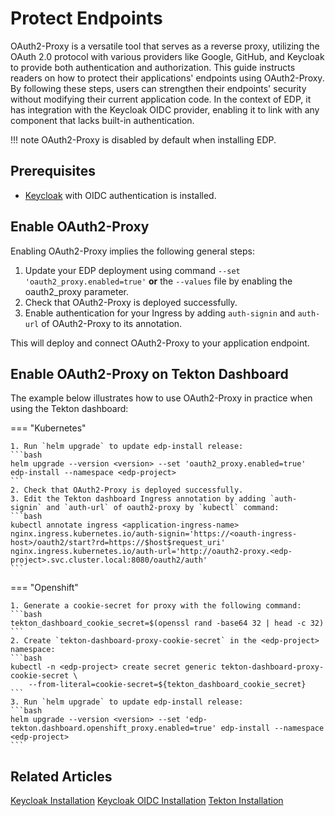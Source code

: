 # Protect Endpoints

OAuth2-Proxy is a versatile tool that serves as a reverse proxy, utilizing the OAuth 2.0 protocol with various providers like Google, GitHub, and Keycloak to provide both authentication and authorization.
This guide instructs readers on how to protect their applications' endpoints using OAuth2-Proxy.
By following these steps, users can strengthen their endpoints' security without modifying their current application code.
In the context of EDP, it has integration with the Keycloak OIDC provider, enabling it to link with any component that lacks built-in authentication.

!!! note
    OAuth2-Proxy is disabled by default when installing EDP.

## Prerequisites

* [Keycloak](install-keycloak.md) with OIDC authentication is installed.

## Enable OAuth2-Proxy

Enabling OAuth2-Proxy implies the following general steps:

1. Update your EDP deployment using command `--set 'oauth2_proxy.enabled=true'` **or** the `--values` file by enabling the oauth2_proxy parameter.
2. Check that OAuth2-Proxy is deployed successfully.
3. Enable authentication for your Ingress by adding `auth-signin` and `auth-url` of OAuth2-Proxy to its annotation.

This will deploy and connect OAuth2-Proxy to your application endpoint.

## Enable OAuth2-Proxy on Tekton Dashboard

The example below illustrates how to use OAuth2-Proxy in practice when using the Tekton dashboard:

=== "Kubernetes"

    1. Run `helm upgrade` to update edp-install release:
    ```bash
    helm upgrade --version <version> --set 'oauth2_proxy.enabled=true' edp-install --namespace <edp-project>
    ```
    2. Check that OAuth2-Proxy is deployed successfully.
    3. Edit the Tekton dashboard Ingress annotation by adding `auth-signin` and `auth-url` of oauth2-proxy by `kubectl` command:
    ```bash
    kubectl annotate ingress <application-ingress-name> nginx.ingress.kubernetes.io/auth-signin='https://<oauth-ingress-host>/oauth2/start?rd=https://$host$request_uri' nginx.ingress.kubernetes.io/auth-url='http://oauth2-proxy.<edp-project>.svc.cluster.local:8080/oauth2/auth'
    ```

=== "Openshift"

    1. Generate a cookie-secret for proxy with the following command:
    ```bash
    tekton_dashboard_cookie_secret=$(openssl rand -base64 32 | head -c 32)
    ```
    2. Create `tekton-dashboard-proxy-cookie-secret` in the <edp-project> namespace:
    ```bash
    kubectl -n <edp-project> create secret generic tekton-dashboard-proxy-cookie-secret \
        --from-literal=cookie-secret=${tekton_dashboard_cookie_secret}
    ```
    3. Run `helm upgrade` to update edp-install release:
    ```bash
    helm upgrade --version <version> --set 'edp-tekton.dashboard.openshift_proxy.enabled=true' edp-install --namespace <edp-project>
    ```

## Related Articles
[Keycloak Installation](install-keycloak.md)
[Keycloak OIDC Installation](configure-keycloak-oidc-eks.md)
[Tekton Installation](install-tekton.md)
